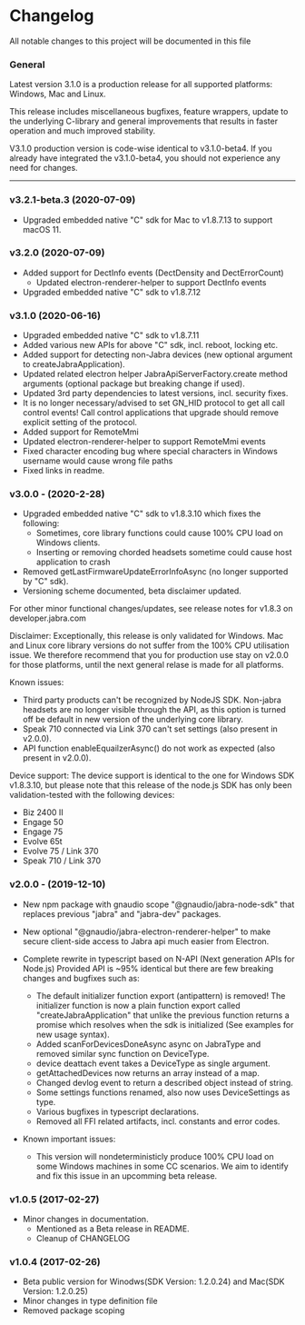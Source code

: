 # Changelog
All notable changes to this project will be documented in this file

### General

Latest version 3.1.0 is a production release for all supported platforms: Windows, Mac and Linux.

This release includes miscellaneous bugfixes, feature wrappers, update to the underlying C-library and general improvements that results in faster operation and much improved stability.

V3.1.0 production version is code-wise identical to v3.1.0-beta4. If you already have integrated the v3.1.0-beta4, you should not experience any need for changes.

--------------------------------

### v3.2.1-beta.3 (2020-07-09)
- Upgraded embedded native "C" sdk for Mac to v1.8.7.13 to support macOS 11.

### v3.2.0 (2020-07-09)
- Added support for DectInfo events (DectDensity and DectErrorCount)
  - Updated electron-renderer-helper to support DectInfo events
- Upgraded embedded native "C" sdk to v1.8.7.12

### v3.1.0 (2020-06-16)
- Upgraded embedded native "C" sdk to v1.8.7.11
- Added various new APIs for above "C" sdk, incl. reboot, locking etc.
- Added support for detecting non-Jabra devices (new optional argument to createJabraApplication).
- Updated related electron helper JabraApiServerFactory.create method arguments (optional package but breaking change if used).
- Updated 3rd party dependencies to latest versions, incl. security fixes.
- It is no longer necessary/advised to set GN_HID protocol to get 
  all call control events! Call control applications that upgrade should remove
  explicit setting of the protocol.
- Added support for RemoteMmi
- Updated electron-renderer-helper to support RemoteMmi events
- Fixed character encoding bug where special characters in Windows username would cause wrong file paths
- Fixed links in readme.

### v3.0.0 - (2020-2-28)
- Upgraded embedded native "C" sdk to v1.8.3.10 which fixes the following:
  - Sometimes, core library functions could cause 100% CPU load on Windows clients.
  - Inserting or removing chorded headsets sometime could cause host application to crash
- Removed getLastFirmwareUpdateErrorInfoAsync (no longer supported by "C" sdk).
- Versioning scheme documented, beta disclaimer updated.

For other minor functional changes/updates, see release notes for v1.8.3 on developer.jabra.com

Disclaimer: Exceptionally, this release is only validated for Windows. Mac and Linux core library versions do not suffer from the 100% CPU utilisation issue. We therefore recommend that you for production use stay on v2.0.0 for those platforms, until the next general relase is made for all platforms.

Known issues: 
  - Third party products can't be recognized by NodeJS SDK. Non-jabra headsets are no longer visible through the API, as this option is turned off be default in new version of the underlying core library.
  - Speak 710 connected via Link 370 can't set settings (also present in v2.0.0).
  - API function enableEquailzerAsync() do not work as expected (also present in v2.0.0).

Device support:
The device support is identical to the one for Windows SDK v1.8.3.10, but please note that this release of the node.js SDK has only been validation-tested with the following devices:

- Biz 2400 II
- Engage 50
- Engage 75
- Evolve 65t
- Evolve 75 / Link 370
- Speak 710 / Link 370

### v2.0.0 - (2019-12-10)
- New npm package with gnaudio scope "@gnaudio/jabra-node-sdk" that replaces previous "jabra" and "jabra-dev" packages.
- New optional "@gnaudio/jabra-electron-renderer-helper" to make secure client-side access to Jabra api much easier from Electron.

- Complete rewrite in typescript based on N-API (Next generation APIs for Node.js)
  Provided API is ~95% identical but there are few breaking changes and bugfixes such as:
    - The default initializer function export (antipattern) is removed!
      The initializer function is now a plain function export called "createJabraApplication" that unlike the previous function 
      returns a promise which resolves when the sdk is initialized
      (See examples for new usage syntax).
    - Added scanForDevicesDoneAsync async on JabraType and removed similar sync function on DeviceType.
    - device deattach event takes a DeviceType as single argument.
    - getAttachedDevices now returns an array instead of a map.
    - Changed devlog event to return a described object instead of string.
    - Some settings functions renamed, also now uses DeviceSettings as type.
    - Various bugfixes in typescript declarations.
    - Removed all FFI related artifacts, incl. constants and error codes.

- Known important issues: 
    - This version will nondeterministicly produce 100% CPU load on some Windows machines in some 
      CC scenarios. We aim to identify and fix this issue in an upcomming beta release.
                

### v1.0.5 (2017-02-27)
- Minor changes in documentation. 
    - Mentioned as a Beta release in README.
    - Cleanup of CHANGELOG

### v1.0.4 (2017-02-26)
- Beta public version for Winodws(SDK Version: 1.2.0.24) and Mac(SDK Version: 1.2.0.25)
- Minor changes in type definition file
- Removed package scoping
